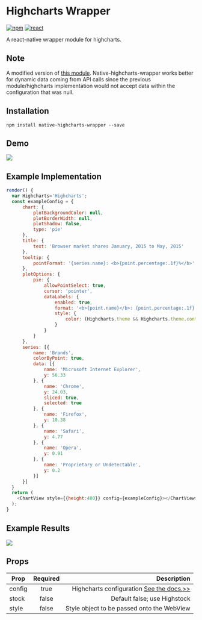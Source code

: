 # Highcharts Wrapper
[![npm](https://img.shields.io/npm/l/express.svg?style=flat-square)]()
[![react](https://img.shields.io/badge/React-Native-yellow.svg)]()

A react-native wrapper module for highcharts.

## Note
A modified version of [this module](https://github.com/TradingPal/react-native-highcharts). Native-highcharts-wrapper works better for dynamic data coming from API calls since the previous module/highcharts implementation would not accept data within the configuration that was null.

## Installation
`npm install native-highcharts-wrapper --save`

## Demo
![](https://i.gyazo.com/093481c6af328fda4e5153319b1bcb08.gif)

## Example Implementation
```javascript
render() {
  var Highcharts='Highcharts';
  const exampleConfig = {
      chart: {
          plotBackgroundColor: null,
          plotBorderWidth: null,
          plotShadow: false,
          type: 'pie'
      },
      title: {
          text: 'Browser market shares January, 2015 to May, 2015'
      },
      tooltip: {
          pointFormat: '{series.name}: <b>{point.percentage:.1f}%</b>'
      },
      plotOptions: {
          pie: {
              allowPointSelect: true,
              cursor: 'pointer',
              dataLabels: {
                  enabled: true,
                  format: '<b>{point.name}</b>: {point.percentage:.1f} %',
                  style: {
                      color: (Highcharts.theme && Highcharts.theme.contrastTextColor) || 'black'
                  }
              }
          }
      },
      series: [{
          name: 'Brands',
          colorByPoint: true,
          data: [{
              name: 'Microsoft Internet Explorer',
              y: 56.33
          }, {
              name: 'Chrome',
              y: 24.03,
              sliced: true,
              selected: true
          }, {
              name: 'Firefox',
              y: 10.38
          }, {
              name: 'Safari',
              y: 4.77
          }, {
              name: 'Opera',
              y: 0.91
          }, {
              name: 'Proprietary or Undetectable',
              y: 0.2
          }]
      }]
  }
  return (
    <ChartView style={{height:400}} config={exampleConfig}></ChartView>
  );
}
```

## Example Results

![](http://www.jacobsteves.ca/images/pieChart.gif)

## Props
| Prop          | Required      | Description  |
| ------------- |:-------------:| ------------:|
| config        | true          | Highcharts configuration [See the docs.>>](http://www.highcharts.com/docs/getting-started/your-first-chart)  |
| stock     | false      |   Default false; use Highstock |
| style | false      |   Style object to be passed onto the WebView |
